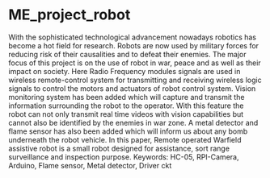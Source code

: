 # ME_project_robot
With the sophisticated technological advancement nowadays robotics has become a hot field for research. Robots are now used by military forces for reducing risk of their causalities and to defeat their enemies. The major focus of this project is on the use of robot in war, peace and as well as their impact on society. Here Radio Frequency modules signals are used in wireless remote-control system for transmitting and receiving wireless logic signals to control the motors and actuators of robot control system. Vision monitoring system has been added which will capture and transmit the information surrounding the robot to the operator. With this feature the robot can not only transmit real time videos with vision capabilities but cannot also be identified by the enemies in war zone. A metal detector and flame sensor has also been added which will inform us about any bomb underneath the robot vehicle. In this paper, Remote operated Warfield assistive robot is a small robot designed for assistance, sort range surveillance and inspection purpose. Keywords: HC-05, RPI-Camera, Arduino, Flame sensor, Metal detector, Driver ckt
